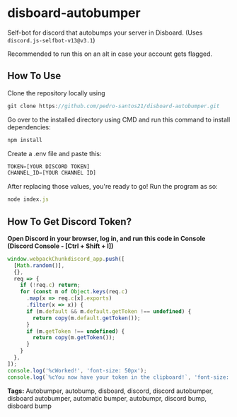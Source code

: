 # disboard-autobumper

Self-bot for discord that autobumps your server in Disboard. (Uses ```discord.js-selfbot-v13@v3.1```)

Recommended to run this on an alt in case your account gets flagged.



## How To Use

Clone the repository locally using
```js
git clone https://github.com/pedro-santos21/disboard-autobumper.git
```

Go over to the installed directory using CMD and run this command to install dependencies:
```js
npm install
```

Create a .env file and paste this:
```js
TOKEN=[YOUR DISCORD TOKEN]
CHANNEL_ID=[YOUR CHANNEL ID]
```

After replacing those values, you're ready to go! Run the program as so:
```js
node index.js
```

## How To Get Discord Token?

**Open Discord in your browser, log in, and run this code in Console (Discord Console - [Ctrl + Shift + I])**
```js
window.webpackChunkdiscord_app.push([
  [Math.random()],
  {},
  req => {
    if (!req.c) return;
    for (const m of Object.keys(req.c)
      .map(x => req.c[x].exports)
      .filter(x => x)) {
      if (m.default && m.default.getToken !== undefined) {
        return copy(m.default.getToken());
      }
      if (m.getToken !== undefined) {
        return copy(m.getToken());
      }
    }
  },
]);
console.log('%cWorked!', 'font-size: 50px');
console.log(`%cYou now have your token in the clipboard!`, 'font-size: 16px');
```

**Tags:** Autobumper, autobump, disboard, discord, discord autobumper, disboard autobumper, automatic bumper, autobumpr, discord bump, disboard bump
